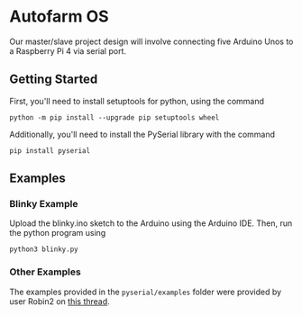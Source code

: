 # Autofarm OS
Our master/slave project design will involve connecting five Arduino Unos to a Raspberry Pi 4 via serial port.

## Getting Started
First, you'll need to install setuptools for python, using the command

    python -m pip install --upgrade pip setuptools wheel

Additionally, you'll need to install the PySerial library with the command

    pip install pyserial

## Examples
### Blinky Example
Upload the blinky.ino sketch to the Arduino using the Arduino IDE. Then, run the python program using
    
    python3 blinky.py

### Other Examples
The examples provided in the `pyserial/examples` folder were provided by user Robin2 on [this thread](https://forum.arduino.cc/index.php?topic=225329.msg1810764#msg1810764).